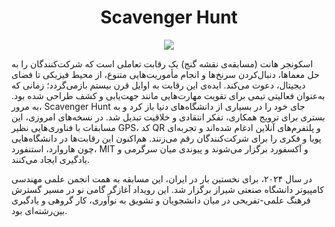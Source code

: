 <h1 align="center">Scavenger Hunt</h1>
<p align="center">
  <img src="https://raw.githubusercontent.com/sutech-ce/scavenger-hunt/refs/heads/main/IMG_6382.JPG"></img>
</p>
<p>
  اسکونجر هانت (مسابقه‌ی نقشه گنج) یک رقابت تعاملی است که شرکت‌کنندگان را به حل معماها، دنبال‌کردن سرنخ‌ها و انجام مأموریت‌هایی متنوع، از محیط فیزیکی تا فضای دیجیتال، دعوت می‌کند. ایده‌ی این رقابت به اوایل قرن بیستم بازمی‌گردد؛ زمانی که به‌عنوان فعالیتی تیمی برای تقویت مهارت‌هایی مانند جهت‌یابی و کشف طراحی شده بود. به مرور، Scavenger Hunt جای خود را در بسیاری از دانشگاه‌های دنیا باز کرد و به بستری برای ترویج همکاری، تفکر انتقادی و خلاقیت تبدیل شد. در نسخه‌های امروزی، این مسابقات با فناوری‌هایی نظیر GPS، کد QR و پلتفرم‌های آنلاین ادغام شده‌اند و تجربه‌ای پویا و فکری را برای شرکت‌کنندگان رقم می‌زنند. هم‌اکنون این رقابت‌ها در دانشگاه‌هایی چون هاروارد، استنفورد، MIT و آکسفورد برگزار می‌شوند و پیوندی میان سرگرمی و یادگیری ایجاد می‌کنند.
</p>
<p>
  در سال ۲۰۲۴، برای نخستین بار در ایران، این مسابقه به همت انجمن علمی مهندسی کامپیوتر دانشگاه صنعتی شیراز برگزار شد. این رویداد آغازگر گامی نو در مسیر گسترش فرهنگ علمی-تفریحی در میان دانشجویان و تشویق به نوآوری، کار گروهی و یادگیری بین‌رشته‌ای بود.
</p>

